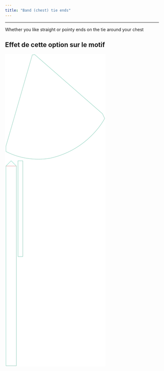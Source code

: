 ```yaml
---
title: "Band (chest) tie ends"
---
```


---

Whether you like straight or pointy ends on the tie around your chest

## Effet de cette option sur le motif

![Cette image montre l'effet de cette option en superposant plusieurs variantes qui ont une valeur différente pour cette option](bee_bandtieends_sample.svg "Effet de cette option sur le motif")
